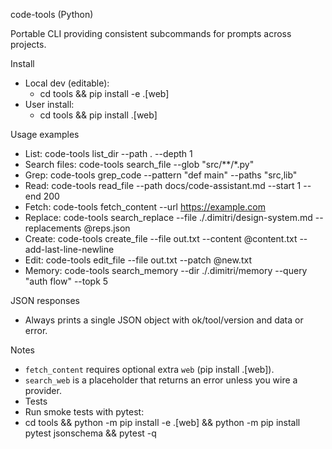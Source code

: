 code-tools (Python)

Portable CLI providing consistent subcommands for prompts across projects.

Install

- Local dev (editable):
  - cd tools && pip install -e .[web]
- User install:
  - cd tools && pip install .[web]

Usage examples

- List: code-tools list_dir --path . --depth 1
- Search files: code-tools search_file --glob "src/**/*.py"
- Grep: code-tools grep_code --pattern "def main" --paths "src,lib"
- Read: code-tools read_file --path docs/code-assistant.md --start 1 --end 200
- Fetch: code-tools fetch_content --url <https://example.com>
- Replace: code-tools search_replace --file ./.dimitri/design-system.md --replacements @reps.json
- Create: code-tools create_file --file out.txt --content @content.txt --add-last-line-newline
- Edit: code-tools edit_file --file out.txt --patch @new.txt
- Memory: code-tools search_memory --dir ./.dimitri/memory --query "auth flow" --topk 5

JSON responses

- Always prints a single JSON object with ok/tool/version and data or error.

Notes

- `fetch_content` requires optional extra `web` (pip install .[web]).
- `search_web` is a placeholder that returns an error unless you wire a provider.
- Tests
- Run smoke tests with pytest:
-   cd tools && python -m pip install -e .[web] && python -m pip install pytest jsonschema && pytest -q
